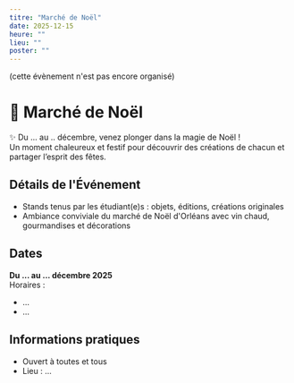 ```yaml
---
titre: "Marché de Noël"
date: 2025-12-15
heure: ""
lieu: ""
poster: ""
---
```


(cette évènement n'est pas encore organisé)

# 🎄 Marché de Noël

✨ Du ... au .. décembre, venez plonger dans la magie de Noël !  
Un moment chaleureux et festif pour découvrir des créations de chacun et partager l’esprit des fêtes.

## Détails de l'Événement
- Stands tenus par les étudiant(e)s : objets, éditions, créations originales  
- Ambiance conviviale du marché de Noël d'Orléans avec vin chaud, gourmandises et décorations

## Dates
**Du ... au ... décembre 2025**  
Horaires :
- ...
- ...

## Informations pratiques
- Ouvert à toutes et tous  
- Lieu : ...
